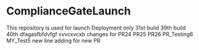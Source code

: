 # ComplianceGateLaunch
This repository is used for launch Deployment only
31st build
39th build
40th
dfagasfbfdvfgf
xvvcxvcxb
changes for PR24
PR25
PR26
PR_Testing6
MY_Test5
new line adding for new PR
